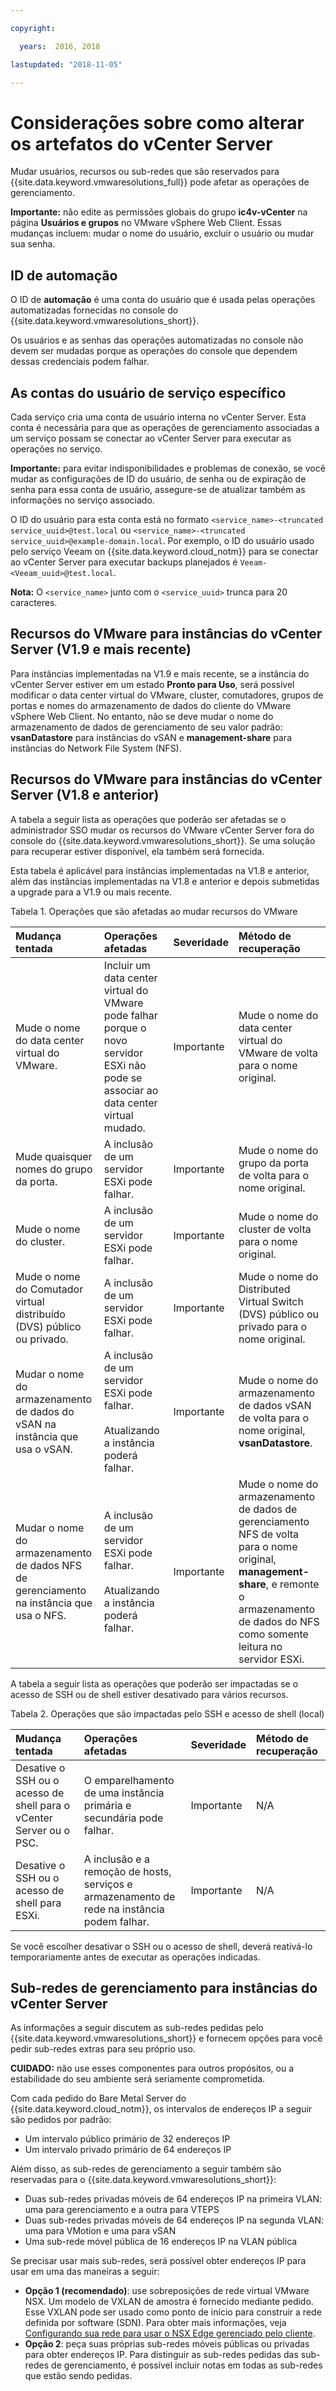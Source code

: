 ```yaml
---

copyright:

  years:  2016, 2018

lastupdated: "2018-11-05"

---
```


# Considerações sobre como alterar os artefatos do vCenter Server

Mudar usuários, recursos ou sub-redes que são reservados para {{site.data.keyword.vmwaresolutions_full}} pode afetar as operações de gerenciamento.

**Importante:** não edite as permissões globais do grupo **ic4v-vCenter** na página **Usuários e grupos** no VMware vSphere Web Client. Essas mudanças incluem: mudar o nome do usuário, excluir o usuário ou mudar sua senha.

## ID de automação

O ID de **automação** é uma conta do usuário que é usada pelas operações automatizadas fornecidas no console do {{site.data.keyword.vmwaresolutions_short}}.

Os usuários e as senhas das operações automatizadas no console não devem ser mudadas porque as operações do console que dependem dessas credenciais podem falhar.

## As contas do usuário de serviço específico

Cada serviço cria uma conta de usuário interna no vCenter Server. Esta conta é necessária para que as operações de gerenciamento associadas a um serviço possam se conectar ao vCenter Server para executar as operações no serviço.

**Importante:** para evitar indisponibilidades e problemas de conexão, se você mudar as configurações de ID do usuário, de senha ou de expiração de senha para essa conta de usuário, assegure-se de atualizar também as informações no serviço associado.

O ID do usuário para esta conta está no formato `<service_name>-<truncated service_uuid>@test.local` ou `<service_name>-<truncated service_uuid>@example-domain.local`. Por exemplo, o ID do usuário usado pelo serviço Veeam on {{site.data.keyword.cloud_notm}} para se conectar ao vCenter Server para executar backups planejados é `Veeam-<Veeam_uuid>@test.local`.

**Nota:** O `<service_name>` junto com o `<service_uuid>` trunca para 20 caracteres.

## Recursos do VMware para instâncias do vCenter Server (V1.9 e mais recente)

Para instâncias implementadas na V1.9 e mais recente, se a instância do vCenter Server estiver em um estado **Pronto para Uso**, será possível modificar o data center virtual do VMware, cluster, comutadores, grupos de portas e nomes do armazenamento de dados do cliente do VMware vSphere Web Client. No entanto, não se deve mudar o nome do armazenamento de dados de gerenciamento de seu valor padrão: **vsanDatastore** para instâncias do vSAN e **management-share** para instâncias do Network File System (NFS).

## Recursos do VMware para instâncias do vCenter Server (V1.8 e anterior)

A tabela a seguir lista as operações que poderão ser afetadas se o administrador SSO mudar os recursos do VMware vCenter Server fora do console do {{site.data.keyword.vmwaresolutions_short}}. Se uma solução para recuperar estiver disponível, ela também será fornecida.

Esta tabela é aplicável para instâncias implementadas na V1.8 e anterior, além das instâncias implementadas na V1.8 e anterior e depois submetidas a upgrade para a V1.9 ou mais recente.

Tabela 1. Operações que são afetadas ao mudar recursos do VMware

| Mudança tentada  | Operações afetadas  | Severidade  | Método de recuperação  |
|:------------- |:------------- |:--------------|:--------------|
| Mude o nome do data center virtual do VMware. | Incluir um data center virtual do VMware pode falhar porque o novo servidor ESXi não pode se associar ao data center virtual mudado. | Importante | Mude o nome do data center virtual do VMware de volta para o nome original. |
| Mude quaisquer nomes do grupo da porta.    | A inclusão de um servidor ESXi pode falhar. | Importante | Mude o nome do grupo da porta de volta para o nome original. |
| Mude o nome do cluster. | A inclusão de um servidor ESXi pode falhar. | Importante | Mude o nome do cluster de volta para o nome original.
| Mude o nome do Comutador virtual distribuído (DVS) público ou privado. | A inclusão de um servidor ESXi pode falhar. | Importante | Mude o nome do Distributed Virtual Switch (DVS) público ou privado para o nome original.
| Mudar o nome do armazenamento de dados do vSAN na instância que usa o vSAN. | A inclusão de um servidor ESXi pode falhar.<br><br>Atualizando a instância poderá falhar. | Importante | Mude o nome do armazenamento de dados vSAN de volta para o nome original, **vsanDatastore**.
| Mudar o nome do armazenamento de dados NFS de gerenciamento na instância que usa o NFS. | A inclusão de um servidor ESXi pode falhar.<br><br>Atualizando a instância poderá falhar. | Importante | Mude o nome do armazenamento de dados de gerenciamento NFS de volta para o nome original, **management-share**, e remonte o armazenamento de dados do NFS como somente leitura no servidor ESXi.

A tabela a seguir lista as operações que poderão ser impactadas se o acesso de SSH ou de shell estiver desativado para vários recursos.

Tabela 2. Operações que são impactadas pelo SSH e acesso de shell (local)

| Mudança tentada  | Operações afetadas  | Severidade  | Método de recuperação  |
|:------------- |:------------- |:--------------|:--------------|
| Desative o SSH ou o acesso de shell para o vCenter Server ou o PSC.    | O emparelhamento de uma instância primária e secundária pode falhar.    | Importante    | N/A    |
| Desative o SSH ou o acesso de shell para ESXi.    | A inclusão e a remoção de hosts, serviços e armazenamento de rede na instância podem falhar.    | Importante    | N/A    |

Se você escolher desativar o SSH ou o acesso de shell, deverá reativá-lo temporariamente antes de executar as operações indicadas.

## Sub-redes de gerenciamento para instâncias do vCenter Server

As informações a seguir discutem as sub-redes pedidas pelo {{site.data.keyword.vmwaresolutions_short}} e fornecem opções para você pedir sub-redes extras para seu próprio uso.

**CUIDADO:** não use esses componentes para outros propósitos, ou a estabilidade do seu ambiente será seriamente comprometida.

Com cada pedido do Bare Metal Server do {{site.data.keyword.cloud_notm}}, os intervalos de endereços IP a seguir são pedidos por padrão:
*  Um intervalo público primário de 32 endereços IP
*  Um intervalo privado primário de 64 endereços IP

Além disso, as sub-redes de gerenciamento a seguir também são reservadas para o {{site.data.keyword.vmwaresolutions_short}}:
*  Duas sub-redes privadas móveis de 64 endereços IP na primeira VLAN: uma para gerenciamento e a outra para VTEPS
*  Duas sub-redes privadas móveis de 64 endereços IP na segunda VLAN: uma para VMotion e uma para vSAN
*  Uma sub-rede móvel pública de 16 endereços IP na VLAN pública

Se precisar usar mais sub-redes, será possível obter endereços IP para usar em uma das maneiras a seguir:
*  **Opção 1 (recomendado)**: use sobreposições de rede virtual VMware NSX. Um modelo de VXLAN de amostra é fornecido mediante pedido. Esse VXLAN pode ser usado como ponto de início para construir a rede definida por software (SDN). Para obter mais informações, veja [Configurando sua rede para usar o NSX Edge gerenciado pelo cliente](vc_esg_config.html).
*  **Opção 2**: peça suas próprias sub-redes móveis públicas ou privadas para obter endereços IP. Para distinguir as sub-redes pedidas das sub-redes de gerenciamento, é possível incluir notas em todas as sub-redes que estão sendo pedidas.
